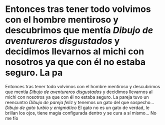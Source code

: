 # Entonces tras tener todo volvimos con el hombre mentiroso y descubrimos que mentía *Dibujo de aventureros disgustados* y decidimos llevarnos al michi con nosotros ya que con él no estaba seguro. La pa

Entonces tras tener todo volvimos con el hombre mentiroso y descubrimos que mentía *Dibujo de aventureros disgustados* y decidimos llevarnos al michi con nosotros ya que con él no estaba seguro. La pareja tuvo un reencuntro *Dibujo de pareja feliz* y tenemos un gato del que sospecho... *Dibujo de gato turbio y enigmático* El gato no es un gato de verdad, le brillan los ojos, tiene magia configurada dentro y se cura a sí mismo... No me fío

